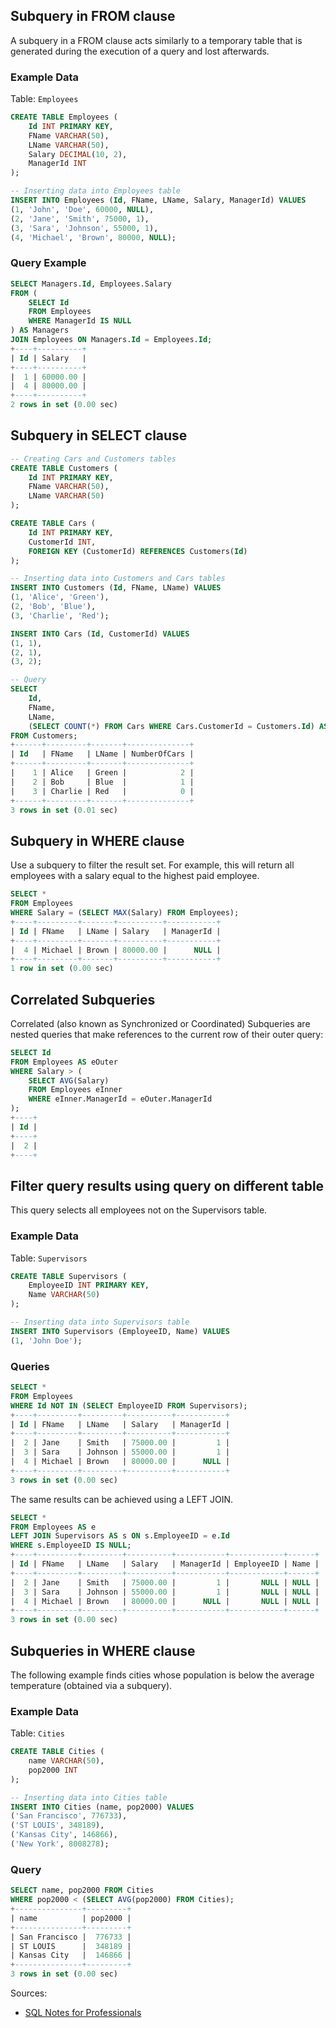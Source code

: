
## Subquery in FROM clause
A subquery in a FROM clause acts similarly to a temporary table that is generated during the execution of a query
and lost afterwards.

### Example Data
Table: `Employees`
```sql
CREATE TABLE Employees (
    Id INT PRIMARY KEY,
    FName VARCHAR(50),
    LName VARCHAR(50),
    Salary DECIMAL(10, 2),
    ManagerId INT
);

-- Inserting data into Employees table
INSERT INTO Employees (Id, FName, LName, Salary, ManagerId) VALUES
(1, 'John', 'Doe', 60000, NULL),
(2, 'Jane', 'Smith', 75000, 1),
(3, 'Sara', 'Johnson', 55000, 1),
(4, 'Michael', 'Brown', 80000, NULL);
```

### Query Example
```sql
SELECT Managers.Id, Employees.Salary
FROM (
    SELECT Id
    FROM Employees
    WHERE ManagerId IS NULL
) AS Managers
JOIN Employees ON Managers.Id = Employees.Id;
+----+----------+
| Id | Salary   |
+----+----------+
|  1 | 60000.00 |
|  4 | 80000.00 |
+----+----------+
2 rows in set (0.00 sec)
```

## Subquery in SELECT clause
```sql
-- Creating Cars and Customers tables
CREATE TABLE Customers (
    Id INT PRIMARY KEY,
    FName VARCHAR(50),
    LName VARCHAR(50)
);

CREATE TABLE Cars (
    Id INT PRIMARY KEY,
    CustomerId INT,
    FOREIGN KEY (CustomerId) REFERENCES Customers(Id)
);

-- Inserting data into Customers and Cars tables
INSERT INTO Customers (Id, FName, LName) VALUES
(1, 'Alice', 'Green'),
(2, 'Bob', 'Blue'),
(3, 'Charlie', 'Red');

INSERT INTO Cars (Id, CustomerId) VALUES
(1, 1),
(2, 1),
(3, 2);

-- Query
SELECT
    Id,
    FName,
    LName,
    (SELECT COUNT(*) FROM Cars WHERE Cars.CustomerId = Customers.Id) AS NumberOfCars
FROM Customers;
+------+---------+-------+--------------+
| Id   | FName   | LName | NumberOfCars |
+------+---------+-------+--------------+
|    1 | Alice   | Green |            2 |
|    2 | Bob     | Blue  |            1 |
|    3 | Charlie | Red   |            0 |
+------+---------+-------+--------------+
3 rows in set (0.01 sec)
```

## Subquery in WHERE clause
Use a subquery to filter the result set. For example, this will return all employees with a salary equal to the highest
paid employee.

```sql
SELECT *
FROM Employees
WHERE Salary = (SELECT MAX(Salary) FROM Employees);
+----+---------+-------+----------+-----------+
| Id | FName   | LName | Salary   | ManagerId |
+----+---------+-------+----------+-----------+
|  4 | Michael | Brown | 80000.00 |      NULL |
+----+---------+-------+----------+-----------+
1 row in set (0.00 sec)
```

## Correlated Subqueries
Correlated (also known as Synchronized or Coordinated) Subqueries are nested queries that make references to
the current row of their outer query:

```sql
SELECT Id
FROM Employees AS eOuter
WHERE Salary > (
    SELECT AVG(Salary)
    FROM Employees eInner
    WHERE eInner.ManagerId = eOuter.ManagerId
);
+----+
| Id |
+----+
|  2 |
+----+
```

## Filter query results using query on different table
This query selects all employees not on the Supervisors table.

### Example Data
Table: `Supervisors`
```sql
CREATE TABLE Supervisors (
    EmployeeID INT PRIMARY KEY,
    Name VARCHAR(50)
);

-- Inserting data into Supervisors table
INSERT INTO Supervisors (EmployeeID, Name) VALUES
(1, 'John Doe');
```

### Queries
```sql
SELECT *
FROM Employees
WHERE Id NOT IN (SELECT EmployeeID FROM Supervisors);
+----+---------+---------+----------+-----------+
| Id | FName   | LName   | Salary   | ManagerId |
+----+---------+---------+----------+-----------+
|  2 | Jane    | Smith   | 75000.00 |         1 |
|  3 | Sara    | Johnson | 55000.00 |         1 |
|  4 | Michael | Brown   | 80000.00 |      NULL |
+----+---------+---------+----------+-----------+
3 rows in set (0.00 sec)
```

The same results can be achieved using a LEFT JOIN.

```sql
SELECT *
FROM Employees AS e
LEFT JOIN Supervisors AS s ON s.EmployeeID = e.Id
WHERE s.EmployeeID IS NULL;
+----+---------+---------+----------+-----------+------------+------+
| Id | FName   | LName   | Salary   | ManagerId | EmployeeID | Name |
+----+---------+---------+----------+-----------+------------+------+
|  2 | Jane    | Smith   | 75000.00 |         1 |       NULL | NULL |
|  3 | Sara    | Johnson | 55000.00 |         1 |       NULL | NULL |
|  4 | Michael | Brown   | 80000.00 |      NULL |       NULL | NULL |
+----+---------+---------+----------+-----------+------------+------+
3 rows in set (0.00 sec)
```

## Subqueries in WHERE clause
The following example finds cities whose population is below the average temperature (obtained via a subquery).

### Example Data
Table: `Cities`
```sql
CREATE TABLE Cities (
    name VARCHAR(50),
    pop2000 INT
);

-- Inserting data into Cities table
INSERT INTO Cities (name, pop2000) VALUES
('San Francisco', 776733),
('ST LOUIS', 348189),
('Kansas City', 146866),
('New York', 8008278);
```

### Query
```sql
SELECT name, pop2000 FROM Cities
WHERE pop2000 < (SELECT AVG(pop2000) FROM Cities);
+---------------+---------+
| name          | pop2000 |
+---------------+---------+
| San Francisco |  776733 |
| ST LOUIS      |  348189 |
| Kansas City   |  146866 |
+---------------+---------+
3 rows in set (0.00 sec)
```

Sources:
* [SQL Notes for Professionals](https://goalkicker.com/SQLBook)